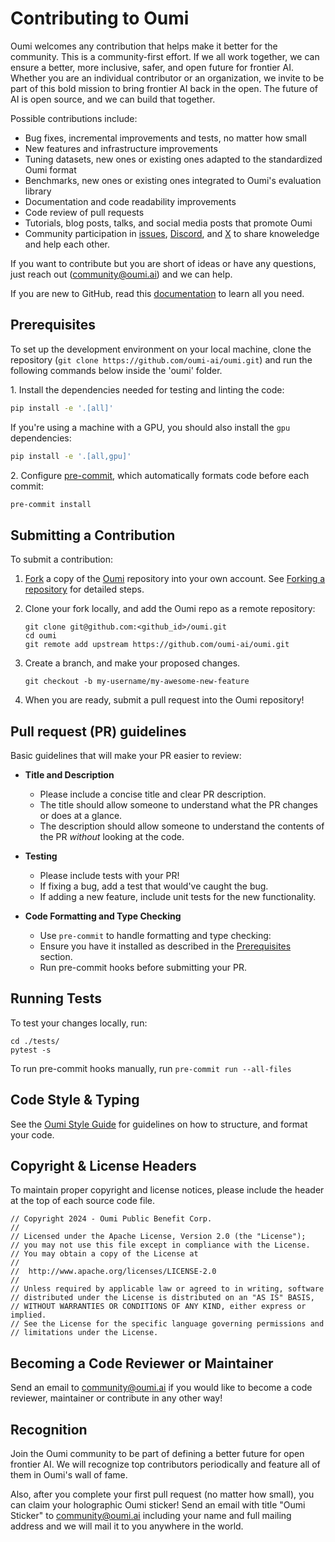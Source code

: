 # Contributing to Oumi

Oumi welcomes any contribution that helps make it better for the community. This is a community-first effort. If we all work together, we can ensure a better, more inclusive, safer, and open future for frontier AI. Whether you are an individual contributor or an organization, we invite to be part of this bold mission to bring frontier AI back in the open. The future of AI is open source, and we can build that together.

Possible contributions include:

* Bug fixes, incremental improvements and tests, no matter how small
* New features and infrastructure improvements
* Tuning datasets, new ones or existing ones adapted to the standardized Oumi format
* Benchmarks, new ones or existing ones integrated to Oumi's evaluation library
* Documentation and code readability improvements
* Code review of pull requests
* Tutorials, blog posts, talks, and social media posts that promote Oumi
* Community participation in [issues](https://github.com/oumi-ai/oumi/issues), [Discord](https://discord.gg/S74NxTDh7v), and [X](https://x.com/Oumi_PBC) to share knoweledge and help each other.

If you want to contribute but you are short of ideas or have any questions, just reach out (<community@oumi.ai>) and we can help.

If you are new to GitHub, read this [documentation](https://support.github.com/) to learn all you need.

## Prerequisites

To set up the development environment on your local machine, clone the repository (`git clone https://github.com/oumi-ai/oumi.git`) and run the following commands below inside the 'oumi' folder.

1\. Install the dependencies needed for testing and linting the code:

```bash
pip install -e '.[all]'
```

If you're using a machine with a GPU, you should also install the `gpu` dependencies:

```bash
pip install -e '.[all,gpu]'
```

2\. Configure [pre-commit](https://pre-commit.com/), which automatically formats
code before each commit:

```bash
pre-commit install
```

## Submitting a Contribution

To submit a contribution:

1. [Fork](https://docs.github.com/en/pull-requests/collaborating-with-pull-requests/working-with-forks/fork-a-repo)
a copy of the [Oumi](https://github.com/oumi-ai/oumi) repository into your own account. See
[Forking a repository](https://docs.github.com/en/pull-requests/collaborating-with-pull-requests/working-with-forks/fork-a-repo#forking-a-repository)
for detailed steps.
2. Clone your fork locally, and add the Oumi repo as a remote repository:

    ```shell
    git clone git@github.com:<github_id>/oumi.git
    cd oumi
    git remote add upstream https://github.com/oumi-ai/oumi.git
    ```

3. Create a branch, and make your proposed changes.

    ```shell
    git checkout -b my-username/my-awesome-new-feature
    ```

4. When you are ready, submit a pull request into the Oumi repository!

## Pull request (PR) guidelines

Basic guidelines that will make your PR easier to review:

* **Title and Description**
  * Please include a concise title and clear PR description.
  * The title should allow someone to understand what the PR changes or does at a glance.
  * The description should allow someone to understand the contents of the PR *without* looking at the code.

* **Testing**
  * Please include tests with your PR!
  * If fixing a bug, add a test that would've caught the bug.
  * If adding a new feature, include unit tests for the new functionality.

* **Code Formatting and Type Checking**
  * Use `pre-commit` to handle formatting and type checking:
  * Ensure you have it installed as described in the [Prerequisites](#prerequisites) section.
  * Run pre-commit hooks before submitting your PR.

## Running Tests

To test your changes locally, run:

```shell
cd ./tests/
pytest -s
```

To run pre-commit hooks manually, run `pre-commit run --all-files`

## Code Style & Typing

See the [Oumi Style Guide](/STYLE_GUIDE.md) for guidelines on how to structure, and format your code.

## Copyright & License Headers

To maintain proper copyright and license notices, please include the header at the top of each source code file.

```
// Copyright 2024 - Oumi Public Benefit Corp.
//
// Licensed under the Apache License, Version 2.0 (the "License");
// you may not use this file except in compliance with the License.
// You may obtain a copy of the License at
//
//  http://www.apache.org/licenses/LICENSE-2.0
//
// Unless required by applicable law or agreed to in writing, software
// distributed under the License is distributed on an "AS IS" BASIS,
// WITHOUT WARRANTIES OR CONDITIONS OF ANY KIND, either express or implied.
// See the License for the specific language governing permissions and
// limitations under the License.
```

## Becoming a Code Reviewer or Maintainer

Send an email to <community@oumi.ai> if you would like to become a code reviewer, maintainer or contribute in any other way!

## Recognition

Join the Oumi community to be part of defining a better future for open frontier AI. We will recognize top contributors periodically and feature all of them in Oumi's wall of fame.

Also, after you complete your first pull request (no matter how small), you can claim your holographic Oumi sticker! Send an email with title "Oumi Sticker" to <community@oumi.ai> including your name and full mailing address and we will mail it to you anywhere in the world.
